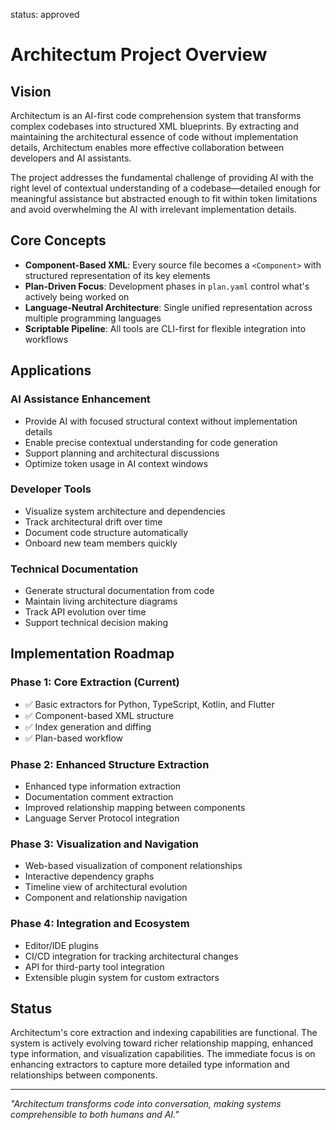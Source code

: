 status: approved
# Architectum Project Overview

## Vision

Architectum is an AI-first code comprehension system that transforms complex codebases into structured XML blueprints. By extracting and maintaining the architectural essence of code without implementation details, Architectum enables more effective collaboration between developers and AI assistants.

The project addresses the fundamental challenge of providing AI with the right level of contextual understanding of a codebase—detailed enough for meaningful assistance but abstracted enough to fit within token limitations and avoid overwhelming the AI with irrelevant implementation details.

## Core Concepts

- **Component-Based XML**: Every source file becomes a `<Component>` with structured representation of its key elements
- **Plan-Driven Focus**: Development phases in `plan.yaml` control what's actively being worked on
- **Language-Neutral Architecture**: Single unified representation across multiple programming languages
- **Scriptable Pipeline**: All tools are CLI-first for flexible integration into workflows

## Applications

### AI Assistance Enhancement

- Provide AI with focused structural context without implementation details
- Enable precise contextual understanding for code generation
- Support planning and architectural discussions
- Optimize token usage in AI context windows

### Developer Tools

- Visualize system architecture and dependencies
- Track architectural drift over time
- Document code structure automatically
- Onboard new team members quickly

### Technical Documentation

- Generate structural documentation from code
- Maintain living architecture diagrams
- Track API evolution over time
- Support technical decision making

## Implementation Roadmap

### Phase 1: Core Extraction (Current)

- ✅ Basic extractors for Python, TypeScript, Kotlin, and Flutter
- ✅ Component-based XML structure
- ✅ Index generation and diffing
- ✅ Plan-based workflow

### Phase 2: Enhanced Structure Extraction

- Enhanced type information extraction
- Documentation comment extraction
- Improved relationship mapping between components
- Language Server Protocol integration

### Phase 3: Visualization and Navigation

- Web-based visualization of component relationships
- Interactive dependency graphs
- Timeline view of architectural evolution
- Component and relationship navigation

### Phase 4: Integration and Ecosystem

- Editor/IDE plugins
- CI/CD integration for tracking architectural changes
- API for third-party tool integration
- Extensible plugin system for custom extractors

## Status

Architectum's core extraction and indexing capabilities are functional. The system is actively evolving toward richer relationship mapping, enhanced type information, and visualization capabilities. The immediate focus is on enhancing extractors to capture more detailed type information and relationships between components.

---

_"Architectum transforms code into conversation, making systems comprehensible to both humans and AI."_